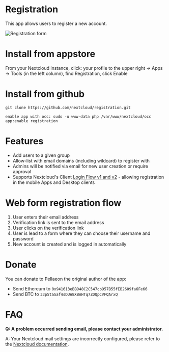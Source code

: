 # Registration
This app allows users to register a new account.

![Registration form](https://raw.githubusercontent.com/nextcloud/registration/master/docs/demo.gif)

# Install from appstore

From your Nextcloud instance, click: your profile to the upper right -> Apps -> Tools (in the left column), find Registration, click Enable
# Install from github

```
git clone https://github.com/nextcloud/registration.git

enable app with occ: sudo -u www-data php /var/www/nextcloud/occ app:enable registration
```
# Features

- Add users to a given group
- Allow-list with email domains (including wildcard) to register with
- Admins will be notified via email for new user creation or require approval
- Supports Nextcloud's Client [Login Flow v1 and v2](https://docs.nextcloud.com/server/stable/developer_manual/client_apis/LoginFlow/index.html) - allowing registration in the mobile Apps and Desktop clients

# Web form registration flow

1. User enters their email address
2. Verification link is sent to the email address
3. User clicks on the verification link
4. User is lead to a form where they can choose their username and password
5. New account is created and is logged in automatically

# Donate

You can donate to Pellaeon the original author of the app:

* Send Ethereum to `0x941613eBB948C2C547cb957B55fEB2609fa6Fe66`
* Send BTC to `33pStaSaf4sDUA8XBAHTq7ZDQpCVFQArxQ`

# FAQ

**Q: A problem occurred sending email, please contact your administrator.**

A: Your Nextcloud mail settings are incorrectly configured, please refer to the [Nextcloud documentation](https://docs.nextcloud.com/server/latest/admin_manual/configuration_server/email_configuration.html).
